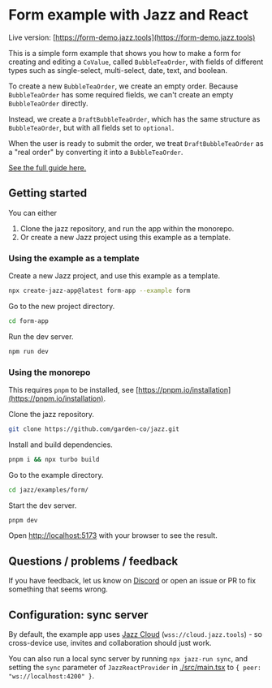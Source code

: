 # Form example with Jazz and React

Live version: [https://form-demo.jazz.tools](https://form-demo.jazz.tools)

This is a simple form example that shows you how to make a form for creating and editing a `CoValue`, 
called `BubbleTeaOrder`, with fields of different types such
as single-select, multi-select, date, text, and boolean.

To create a new `BubbleTeaOrder`, we create an empty order. Because `BubbleTeaOrder` has some
required fields, we can't create an empty `BubbleTeaOrder` directly. 

Instead, we create a `DraftBubbleTeaOrder`,
which has the same structure as `BubbleTeaOrder`, but with all fields set to `optional`.

When the user is ready to submit the order, we treat `DraftBubbleTeaOrder` as a "real order" by
converting it into a `BubbleTeaOrder`.

[See the full guide here.](https://jazz.tools/docs/react/design-patterns/form)

## Getting started

You can either
1. Clone the jazz repository, and run the app within the monorepo.
2. Or create a new Jazz project using this example as a template.


### Using the example as a template

Create a new Jazz project, and use this example as a template.
```bash
npx create-jazz-app@latest form-app --example form
```

Go to the new project directory.
```bash
cd form-app
```

Run the dev server.
```bash
npm run dev
```

### Using the monorepo

This requires `pnpm` to be installed, see [https://pnpm.io/installation](https://pnpm.io/installation).

Clone the jazz repository.
```bash
git clone https://github.com/garden-co/jazz.git
```

Install and build dependencies.
```bash
pnpm i && npx turbo build
```

Go to the example directory.
```bash
cd jazz/examples/form/
```

Start the dev server.
```bash
pnpm dev
```

Open [http://localhost:5173](http://localhost:5173) with your browser to see the result.

## Questions / problems / feedback

If you have feedback, let us know on [Discord](https://discord.gg/utDMjHYg42) or open an issue or PR to fix something that seems wrong.

## Configuration: sync server

By default, the example app uses [Jazz Cloud](https://jazz.tools/cloud) (`wss://cloud.jazz.tools`) - so cross-device use, invites and collaboration should just work.

You can also run a local sync server by running `npx jazz-run sync`, and setting the `sync` parameter of `JazzReactProvider` in [./src/main.tsx](./src/main.tsx) to `{ peer: "ws://localhost:4200" }`.
